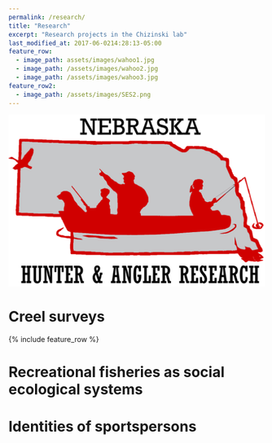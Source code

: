 ```yaml
---
permalink: /research/
title: "Research"
excerpt: "Research projects in the Chizinski lab"
last_modified_at: 2017-06-0214:28:13-05:00
feature_row:
  - image_path: assets/images/wahoo1.jpg
  - image_path: /assets/images/wahoo2.jpg
  - image_path: /assets/images/wahoo3.jpg
feature_row2:
  - image_path: /assets/images/SES2.png
---
```


![Logo](/assets/images/UpdatedLogo_HuskerwText.png)

# Creel surveys

{% include feature_row %}

# Recreational fisheries as social ecological systems



# Identities of sportspersons
